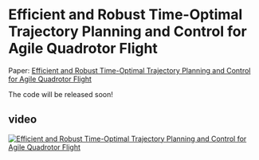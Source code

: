 # Efficient and Robust Time-Optimal Trajectory Planning and Control for Agile Quadrotor Flight

Paper: [Efficient and Robust Time-Optimal Trajectory Planning and Control for Agile Quadrotor Flight](http://arxiv.org/abs/2305.02772)

The code will be released soon!

## video
[![Efficient and Robust Time-Optimal Trajectory Planning and Control for Agile Quadrotor Flight](https://res.cloudinary.com/marcomontalbano/image/upload/v1683187170/video_to_markdown/images/youtube--E6QVHWcvB6E-c05b58ac6eb4c4700831b2b3070cd403.jpg)](https://youtu.be/E6QVHWcvB6E "Efficient and Robust Time-Optimal Trajectory Planning and Control for Agile Quadrotor Flight")
